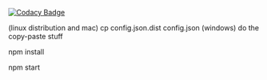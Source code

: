 
[![Codacy Badge](https://api.codacy.com/project/badge/Grade/2461eeae2faa4bee8f2983cbd379dba7)](https://app.codacy.com/app/claudiunicola96/nodejs-mongodb-auth?utm_source=github.com&utm_medium=referral&utm_content=NicTechSolutions/nodejs-mongodb-auth&utm_campaign=Badge_Grade_Settings)

(linux distribution and mac)
cp config.json.dist config.json 
(windows)
do the copy-paste stuff

npm install

npm start